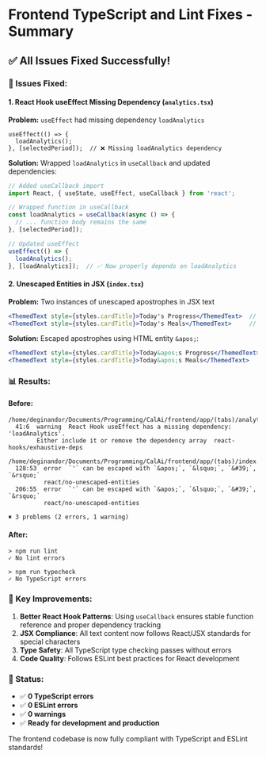 # Frontend TypeScript and Lint Fixes - Summary

## ✅ All Issues Fixed Successfully!

### 🔧 Issues Fixed:

#### 1. **React Hook useEffect Missing Dependency** (`analytics.tsx`)
**Problem:** `useEffect` had missing dependency `loadAnalytics`
```
useEffect(() => {
  loadAnalytics();
}, [selectedPeriod]);  // ❌ Missing loadAnalytics dependency
```

**Solution:** Wrapped `loadAnalytics` in `useCallback` and updated dependencies:
```typescript
// Added useCallback import
import React, { useState, useEffect, useCallback } from 'react';

// Wrapped function in useCallback
const loadAnalytics = useCallback(async () => {
  // ... function body remains the same
}, [selectedPeriod]);

// Updated useEffect
useEffect(() => {
  loadAnalytics();
}, [loadAnalytics]);  // ✅ Now properly depends on loadAnalytics
```

#### 2. **Unescaped Entities in JSX** (`index.tsx`)
**Problem:** Two instances of unescaped apostrophes in JSX text
```jsx
<ThemedText style={styles.cardTitle}>Today's Progress</ThemedText>  // ❌ Line 128
<ThemedText style={styles.cardTitle}>Today's Meals</ThemedText>     // ❌ Line 206
```

**Solution:** Escaped apostrophes using HTML entity `&apos;`:
```jsx
<ThemedText style={styles.cardTitle}>Today&apos;s Progress</ThemedText>  // ✅
<ThemedText style={styles.cardTitle}>Today&apos;s Meals</ThemedText>     // ✅
```

### 📊 Results:

#### Before:
```
/home/deginandor/Documents/Programming/CalAi/frontend/app/(tabs)/analytics.tsx
  41:6  warning  React Hook useEffect has a missing dependency: 'loadAnalytics'.
        Either include it or remove the dependency array  react-hooks/exhaustive-deps

/home/deginandor/Documents/Programming/CalAi/frontend/app/(tabs)/index.tsx
  128:53  error  `'` can be escaped with `&apos;`, `&lsquo;`, `&#39;`, `&rsquo;`
          react/no-unescaped-entities
  206:55  error  `'` can be escaped with `&apos;`, `&lsquo;`, `&#39;`, `&rsquo;`
          react/no-unescaped-entities

✖ 3 problems (2 errors, 1 warning)
```

#### After:
```
> npm run lint
✓ No lint errors

> npm run typecheck  
✓ No TypeScript errors
```

### 🎯 Key Improvements:

1. **Better React Hook Patterns**: Using `useCallback` ensures stable function reference and proper dependency tracking
2. **JSX Compliance**: All text content now follows React/JSX standards for special characters
3. **Type Safety**: All TypeScript type checking passes without errors
4. **Code Quality**: Follows ESLint best practices for React development

### 🚀 Status:
- ✅ **0 TypeScript errors**
- ✅ **0 ESLint errors** 
- ✅ **0 warnings**
- ✅ **Ready for development and production**

The frontend codebase is now fully compliant with TypeScript and ESLint standards!
